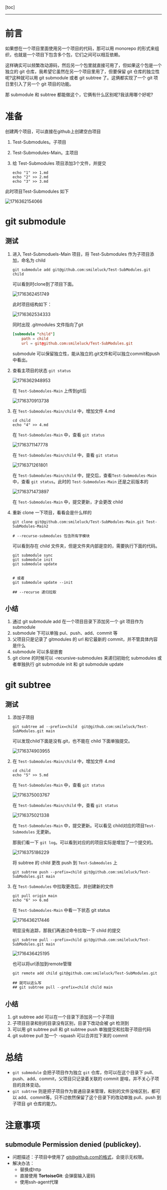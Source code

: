 [toc]

---

# 前言

如果想在一个项目里面使用另一个项目的代码，那可以用 monorepo 的形式来组织，也就是一个项目下包含多个包，它们之间可以相互依赖。

这样确实可以频繁改动源码，然后另一个包里就直接可用了，但如果这个包是一个独立的 git 仓库，我希望它虽然在另一个项目里用了，但要保留 git 仓库的独立性呢?这种就可以用 git submodule 或者 git subtree 了。这俩都实现了一个 git 项日里引入了另一个 git 项目的功能。

那 submodule 和 subtree 都能做这个，它俩有什么区别呢?我该用哪个好呢?

# 准备

创建两个项目，可以直接在github上创建空白项目

1. Test-Submodules。子项目

2. Test-Submodules-Main。主项目

3. 给 Test-Submodules 项目添加3个文件，并提交

   ```shell
   echo "1" >> 1.md
   echo "2" >> 2.md
   echo "3" >> 3.md
   ```

此时项目Test-Submodules 如下

![1716362154066](git-子项目管理.assets/1716362154066.png)

## 

# git submodule

## 测试

1. 进入 Test-Submoduels-Main 项目，将 Test-Submodules 作为子项目添加，命名为 child

   ```shell
   git submodule add git@github.com:smileluck/Test-SubModules.git child
   ```

   可以看到时clone到了项目下面。

   ![1716362451749](git-子项目管理.assets/1716362451749.png)

   此时项目结构如下：

    ![1716362534333](git-子项目管理.assets/1716362534333.png)

    同时出现 .gitmodules 文件指向了git

    ```toml
    [submodule "child"]
        path = child
        url = git@github.com:smileluck/Test-SubModules.git
    ```
   
   submodule 可以保留独立性，能从独立的.git文件和可以独立commit和push中看出。

2. 查看主项目的状态 `git status`

   ![1716362948953](git-子项目管理.assets/1716362948953.png)

   在 `Test-Submodules-Main` 上传到git后

   ![1716370913738](git-子项目管理.assets/1716370913738.png)

3. 在 `Test-Submodules-Main/child` 中，增加文件 4.md

   ```shell
   cd child
   echo "4" >> 4.md
   ```

   在 `Test-Submodules-Main` 中，查看 `git status`

   ![1716371147778](git-子项目管理.assets/1716371147778.png)

   在 `Test-Submodules-Main/child` 中，查看 `git status`

   ![1716371261801](git-子项目管理.assets/1716371261801.png)

   在 `Test-Submodules-Main/child` 中，提交后，查看`Test-Submodules-Main` 中，查看 `git status`。此时的 `Test-Submodules-Main`  还是之前版本的

   ![1716371473897](git-子项目管理.assets/1716371473897.png)

   在 `Test-Submodules-Main` 中，提交更新，才会更改 child

4. 重新 clone 一下项目，看看会是什么样的

   ```shell
   git clone git@github.com:smileluck/Test-SubModules-Main.git Test-SubModules-Main2
   
   # --recurse-submodules 包含所有字模块
   ```

   可以看到存在 child 文件夹，但是文件夹内部是空的，需要执行下面的代码。

   ```shell
   git submodule sync
   git submodule init 
   git submodule update
   
   
   # 或者
   git submodule update --init
   
   ## --recurse 递归拉取 
   ```

## 小结

1. 通过 git submodule add 在一个项目目录下添加另一个 git 项目作为 submodule
2. submodule 下可以单独 pul、push、add、commit 等
3. 父项目只是记录了 gitmodules 的 url 和它最新的 commit，并不管具体内容是什么
4. submodule 可以多层嵌套
5. git clone 的时候可以 -recursive-submodules 来递归初始化 submodules 或者单独执行 git submodule init 和 git submodule update

# git subtree

## 测试

1. 添加子项目

   ```shell
   git subtree ad --prefix=child  git@github.com:smileluck/Test-SubModules.git main
   ```

   可以发现child下面是没有.git，也不能在 child 下面单独提交。

   ![1716374903955](git-子项目管理.assets/1716374903955.png)

2. 在 `Test-Submodules-Main/child` 中，增加文件 4.md

   ```shell
   cd child
   echo "5" >> 5.md
   ```

   在 `Test-Submodules-Main` 中，查看 `git status`

   ![1716375003767](git-子项目管理.assets/1716375003767.png)

   在 `Test-Submodules-Main/child` 中，查看 `git status`

   ![1716375021338](git-子项目管理.assets/1716375021338.png)

   在 `Test-Submodules-Main` 中，提交更新。可以看见  child对应的项目`Test-Submodules` 无更新。

   那我们看一下 `git log`。可以看到对应的的项目实际是增加了一个提交的。

   ![1716375186229](git-子项目管理.assets/1716375186229.png)

   将 subtree 的 child 更改 push 到 `Test-Submodules` 上

   ```shell
   git subtree push --prefix=child git@github.com:smileluck/Test-SubModules.git main
   ```

3. 在 `Test-Submodules` 中拉取更改后，并创建新的文件

   ```shell
   git pull origin main
   echo "6" >> 6.md
   ```

   在  `Test-Submodules-Main`  中看一下状态 git status

   ![1716436217446](git-子项目管理.assets/1716436217446.png)

   明显没有追踪，那我们再通过命令拉取一下 child 的提交

   ```shell
   git subtree pull --prefix=child git@github.com:smileluck/Test-SubModules.git main
   ```

   ![1716436425195](git-子项目管理.assets/1716436425195.png)

   也可以将url添加到remote管理

   ```shell
   git remote add child git@github.com:smileluck/Test-SubModules.git
   
   ## 就可以这么写
   ## git subtree pull --prefix=child child main
   ```

## 小结

1. git subtree add 可以在一个目录下添加另一个子项目
2. 子项目目录和别的目录没有区别，目录下改动会被 git 检测到
3. 可以用 git subtree pull 和 git subtree push 单独提交和拉取子项目代码
4. git subtree pull 加一个 -squash 可以合并拉下来的 commit

# 总结

- `git submodule` 会把子项目作为独立 `git` 仓库，你可以在这个目录下 pull、push、add、commit，父项目只记录着关联的 commit 是啥，并不关心子项目的具体变动。
- `git subtree` 则是把子项目作为普通目录来管理，和别的文件没啥区别，都可以 add、commit等。只不过依然保留了这个目录下的改动单独 pull、push 到子项目 git 仓库的能力。

# 注意事项

## submodule  Permission denied (publickey).

- 问题描述：子项目中使用了 git@github.com的格式，会提示无权限。
- 解决办法：
  - 替换成http
  - 直接使用  **TortoiseGit**:  会弹窗输入密码
  - 使用ssh-agent代理 
